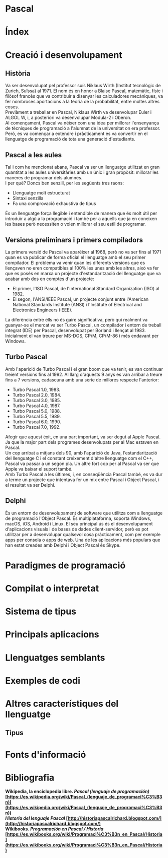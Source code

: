 # Pascal

# Índex

# Creació i desenvolupament
## Història
Va ser desenvolupat pel professor suís Niklaus Wirth (Institut tecnològic de Zurich, Suïssa) al 1971. El nom és en honor a Blaise Pascal, matemàtic, físic i filòsof francès que va contribuir a disenyar les calculadores mecàniques, va fer nombroses aportacions a la teoria de la probabilitat, entre moltes altres coses.  
Previàment a treballar en Pascal, Niklaus Wirth va desenvolupar Euler i ALGOL W, i, a posteriori va desenvolupar Modula-2 i Oberon.  
Al començament, Pascal va néixer com una idea per millorar l'ensenyança de tècniques de programació a l'alumnat de la universitat on era professor. Però, es va començar a extendre i pràcticament es va convertir en el llenguatge de programació de tota una generació d'estudiants.
## Pascal a les aules
Tal i com he mencionat abans, Pascal va ser un llenguatge utilitzat en gran quantitat a les aules universitàries amb un únic i gran propòsit: millorar les maneres de programar dels alumnes.  
I per què? Doncs ben senzill, per les següents tres raons:
- Llenguatge molt estructurat
- Sintaxi senzilla
- Fa una comprovació exhaustiva de tipus

És un llenguatge força llegible i entendible de manera que és molt útil per introduïr a algú a la programació i també per a aquells que ja en coneixen les bases però necessiten o volen millorar el seu estil de programar.
## Versions preliminars i primers compiladors
La primera versió de Pascal va aparéixer al 1968, però no va ser fins al 1971 quan es va publicar de forma oficial el llenguatge amb el seu primer compilador. El problema va venir quan les diferents versions que es llençaven no eren compatibles al 100% les unes amb les altres, això va fer que es posés en marxa un projecte d'estandarització del llenguatge que va acabar amb dos en comptes d'un projecte:
- El primer, l'ISO Pascal, de l'International Standard Organization (ISO) al 1982.
- El segon, l'ANSI/IEEE Pascal, un projecte conjunt entre l'American National Standards Institute (ANSI) i l'Institute of Electrical and Electronics Engineers (IEEE).

La diferència entre ells no és gaire significativa, però qui realment va guanyar-se el mercat va ser Turbo Pascal, un compilador i entorn de treball integrat (IDE) per Pascal, desenvolupat per Borland i llençat al 1983. Inicialment el van treure per MS-DOS, CP/M, CP/M-86 i més endavant per Windows.
## Turbo Pascal
Amb l'aparició de Turbo Pascal i el gran boom que va tenir, es van continuar treient versions fins al 1992. Al llarg d'aquests 9 anys es van arribar a treure fins a 7 versions, cadascuna amb una sèrie de millores respecte l'anterior:
- Turbo Pascal 1.0, 1983.
- Turbo Pascal 2.0, 1984.
- Turbo Pascal 3.0, 1985.
- Turbo Pascal 4.0, 1987.
- Turbo Pascal 5.0, 1988.
- Turbo Pascal 5.5, 1989.
- Turbo Pascal 6.0, 1990.
- Turbo Pascal 7.0, 1992.

Afegir que aquest éxit, en una part important, va ser degut al Apple Pascal. Ja que la major part dels programes desenvolupats per al Mac estaven en Pascal.  
Un cop arribat a mitjans dels 90, amb l'aparició de Java, l'estandarització del llenguatge C i el constant creixement d'altre llenguatge com el C++, Pascal va passar a un segon pla. Un altre fort cop per al Pascal va ser que Apple va baixar el suport també.  
Amb Turbo Pascal a les últimes, i, en conseqüència Pascal també, es va dur a terme un projecte que intentava fer un mix entre Pascal i Object Pascal, i el resultat va ser Delphi.
## Delphi
És un entorn de desenvolupament de software que utilitza com a llenguatge de programació l'Object Pascal. És multiplataforma, soporta Windows, macOS, iOS, Android i Linux. El seu principal ús és el desenvolupament d'aplicacions visuals i de bases de dades client-servidor, però es pot utilitzar per a desenvolupar qualsevol cosa pràcticament, com per exemple apps per consola o apps de web. Una de les aplicacions més populars que han estat creades amb Delphi i Object Pascal és Skype.
# Paradigmes de programació
# Compilat o interpretat
# Sistema de tipus
# Principals aplicacions
# Llenguatges semblants
# Exemples de codi
# Altres característiques del llenguatge
## Tipus
# Fonts d'informació
# Bibliografia
**Wikipedia, la enciclopedia libre. *Pascal (lenguaje de programación)* [https://es.wikipedia.org/wiki/Pascal_(lenguaje_de_programaci%C3%B3n)](https://es.wikipedia.org/wiki/Pascal_(lenguaje_de_programaci%C3%B3n))**  
***Historia del lenguaje Pascal* [http://historiapascalrichard.blogspot.com/](http://historiapascalrichard.blogspot.com/)**  
**Wikibooks. *Programación en Pascal / Historia* [https://es.wikibooks.org/wiki/Programaci%C3%B3n_en_Pascal/Historia](https://es.wikibooks.org/wiki/Programaci%C3%B3n_en_Pascal/Historia)**